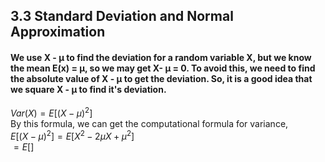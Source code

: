 ## 3.3 Standard Deviation and Normal Approximation

#### We use X - μ to find the deviation for a random variable X, but we know the mean E(x) = μ, so we may get X- μ = 0. To avoid this, we need to find the absolute value of X - μ to get the deviation. So, it is a good idea that we square X - μ to find it's deviation.


$Var(X) = E[(X - μ)^2]$ <br>
By this formula, we can get the computational formula for variance, <br>
$E[(X - μ)^2] = E[X^2-2μX + μ^2]$ <br> $= E[]$
